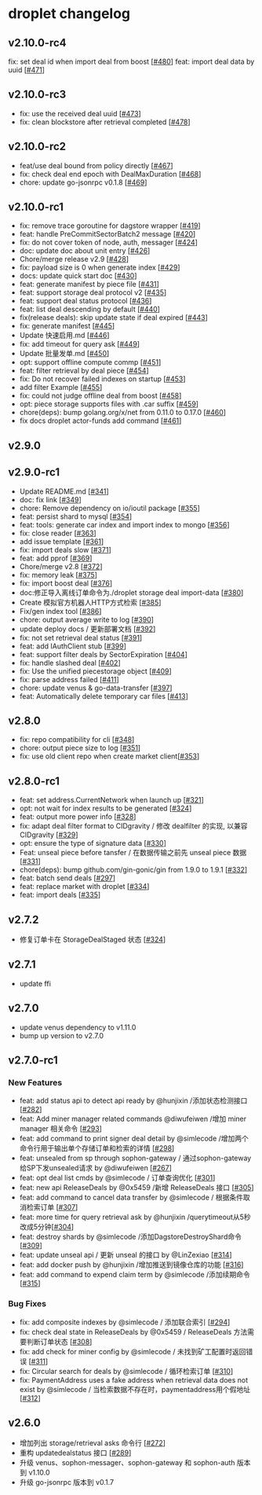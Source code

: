 # droplet changelog

## v2.10.0-rc4

fix: set deal id when import deal from boost [[#480](https://github.com/ipfs-force-community/droplet/pull/480)]
feat: import deal data by uuid [[#471](https://github.com/ipfs-force-community/droplet/pull/471)]

## v2.10.0-rc3

* fix: use the received deal uuid [[#473](https://github.com/ipfs-force-community/droplet/pull/473)]
* fix: clean blockstore after retrieval completed [[#478](https://github.com/ipfs-force-community/droplet/pull/478)]

## v2.10.0-rc2

* feat/use deal bound from policy directly [[#467](https://github.com/ipfs-force-community/droplet/pull/467)]
* fix: check deal end epoch with DealMaxDuration [[#468](https://github.com/ipfs-force-community/droplet/pull/468)]
* chore: update go-jsonrpc v0.1.8 [[#469](https://github.com/ipfs-force-community/droplet/pull/469)]

## v2.10.0-rc1

* fix: remove trace goroutine for dagstore wrapper [[#419](https://github.com/ipfs-force-community/droplet/pull/419)]
* feat: handle PreCommitSectorBatch2 message [[#420](https://github.com/ipfs-force-community/droplet/pull/420)]
* fix: do not cover token of node, auth, messager [[#424](https://github.com/ipfs-force-community/droplet/pull/424)]
* doc: update doc about unit entry [[#426](https://github.com/ipfs-force-community/droplet/pull/426)]
* Chore/merge release v2.9 [[#428](https://github.com/ipfs-force-community/droplet/pull/428)]
* fix: payload size is 0 when generate index [[#429](https://github.com/ipfs-force-community/droplet/pull/429)]
* docs: update quick start doc [[#430](https://github.com/ipfs-force-community/droplet/pull/430)]
* feat: generate manifest by piece file [[#431](https://github.com/ipfs-force-community/droplet/pull/431)]
* feat: support storage deal protocol v2 [[#435](https://github.com/ipfs-force-community/droplet/pull/435)]
* feat: support deal status protocol [[#436](https://github.com/ipfs-force-community/droplet/pull/436)]
* feat: list deal descending by default [[#440](https://github.com/ipfs-force-community/droplet/pull/440)]
* fix(release deals): skip update state if deal expired [[#443](https://github.com/ipfs-force-community/droplet/pull/443)]
* fix: generate manifest [[#445](https://github.com/ipfs-force-community/droplet/pull/445)]
* Update 快速启用.md [[#446](https://github.com/ipfs-force-community/droplet/pull/446)]
* fix: add timeout for query ask [[#449](https://github.com/ipfs-force-community/droplet/pull/449)]
* Update 批量发单.md [[#450](https://github.com/ipfs-force-community/droplet/pull/450)]
* opt: support offline compute commp [[#451](https://github.com/ipfs-force-community/droplet/pull/451)]
* feat: filter retrieval by deal piece [[#454](https://github.com/ipfs-force-community/droplet/pull/454)]
* fix: Do not recover failed indexes on startup [[#453](https://github.com/ipfs-force-community/droplet/pull/453)]
* add filter Example [[#455](https://github.com/ipfs-force-community/droplet/pull/455)]
* fix: could not judge offline deal from boost [[#458](https://github.com/ipfs-force-community/droplet/pull/458)]
* opt: piece storage supports files with .car suffix [[#459](https://github.com/ipfs-force-community/droplet/pull/459)]
* chore(deps): bump golang.org/x/net from 0.11.0 to 0.17.0 [[#460](https://github.com/ipfs-force-community/droplet/pull/460)]
* fix docs droplet actor-funds add command [[#461](https://github.com/ipfs-force-community/droplet/pull/461)]

## v2.9.0

## v2.9.0-rc1

* Update README.md [[#341](https://github.com/ipfs-force-community/droplet/pull/341)]
* doc: fix link [[#349](https://github.com/ipfs-force-community/droplet/pull/349)]
* chore: Remove dependency on io/ioutil package [[#355](https://github.com/ipfs-force-community/droplet/pull/355)]
* feat: persist shard to mysql [[#354](https://github.com/ipfs-force-community/droplet/pull/354)]
* feat: tools: generate car index and import index to mongo [[#356](https://github.com/ipfs-force-community/droplet/pull/356)]
* fix: close reader [[#363](https://github.com/ipfs-force-community/droplet/pull/363)]
* add issue template [[#361](https://github.com/ipfs-force-community/droplet/pull/361)]
* fix: import deals slow [[#371](https://github.com/ipfs-force-community/droplet/pull/371)]
* feat: add pprof [[#369](https://github.com/ipfs-force-community/droplet/pull/369)]
* Chore/merge v2.8 [[#372](https://github.com/ipfs-force-community/droplet/pull/372)]
* fix: memory leak [[#375](https://github.com/ipfs-force-community/droplet/pull/375)]
* fix: import boost deal [[#376](https://github.com/ipfs-force-community/droplet/pull/376)]
* doc:修正导入离线订单命令为./droplet storage deal import-data [[#380](https://github.com/ipfs-force-community/droplet/pull/380)]
* Create 模拟官方机器人HTTP方式检索 [[#385](https://github.com/ipfs-force-community/droplet/pull/385)]
* Fix/gen index tool [[#386](https://github.com/ipfs-force-community/droplet/pull/386)]
* chore: output average write to log [[#390](https://github.com/ipfs-force-community/droplet/pull/390)]
* update deploy docs / 更新部署文档 [[#392](https://github.com/ipfs-force-community/droplet/pull/392)]
* fix: not set retrieval deal status [[#391](https://github.com/ipfs-force-community/droplet/pull/391)]
* feat: add IAuthClient stub [[#399](https://github.com/ipfs-force-community/droplet/pull/399)]
* feat: support filter deals by SectorExpiration [[#404](https://github.com/ipfs-force-community/droplet/pull/404)]
* fix: handle slashed deal [[#402](https://github.com/ipfs-force-community/droplet/pull/402)]
* fix: Use the unified piecestorage object [[#409](https://github.com/ipfs-force-community/droplet/pull/409)]
* fix: parse address failed [[#411](https://github.com/ipfs-force-community/droplet/pull/411)]
* chore: update venus & go-data-transfer [[#397](https://github.com/ipfs-force-community/droplet/pull/397)]
* feat: Automatically delete temporary car files [[#413](https://github.com/ipfs-force-community/droplet/pull/413)]

## v2.8.0

* fix: repo compatibility for cli [[#348](https://github.com/ipfs-force-community/droplet/pull/348)]
* chore: output piece size to log [[#351](https://github.com/ipfs-force-community/droplet/pull/351)]
* fix: use old client repo when create market client[[#353](https://github.com/ipfs-force-community/droplet/pull/353)]

## v2.8.0-rc1

* feat: set address.CurrentNetwork when launch up [[#321](https://github.com/ipfs-force-community/droplet/pull/321)]
* opt: not wait for index results to be generated [[#324](https://github.com/ipfs-force-community/droplet/pull/324)]
* feat: output more power info [[#328](https://github.com/ipfs-force-community/droplet/pull/328)]
* fix: adapt deal filter format to CIDgravity / 修改 dealfilter 的实现, 以兼容 CIDgravity [[#329](https://github.com/ipfs-force-community/droplet/pull/329)]
* opt: ensure the type of signature data [[#330](https://github.com/ipfs-force-community/droplet/pull/330)]
* Feat: unseal piece before tansfer / 在数据传输之前先 unseal piece 数据 [[#331](https://github.com/ipfs-force-community/droplet/pull/331)]
* chore(deps): bump github.com/gin-gonic/gin from 1.9.0 to 1.9.1 [[#332](https://github.com/ipfs-force-community/droplet/pull/332)]
* feat: batch send deals [[#297](https://github.com/ipfs-force-community/droplet/pull/297)]
* feat: replace market with droplet [[#334](https://github.com/ipfs-force-community/droplet/pull/334)]
* feat: import deals [[#335](https://github.com/ipfs-force-community/droplet/pull/335)]

## v2.7.2

* 修复订单卡在 StorageDealStaged 状态 [[#324](https://github.com/ipfs-force-community/droplet/pull/324)]

## v2.7.1

* update ffi

## v2.7.0

* update venus dependency to v1.11.0
* bump up version to v2.7.0

## v2.7.0-rc1

### New Features

* feat: add status api to detect api ready by @hunjixin /添加状态检测接口 [[#282](https://github.com/ipfs-force-community/droplet/pull/282)]
* feat: Add miner manager related commands @diwufeiwen /增加 miner manager 相关命令 [[#293](https://github.com/ipfs-force-community/droplet/pull/293)] 
* feat: add command to print signer deal detail by @simlecode /增加两个命令行用于输出单个存储订单和检索的详情 [[#298](https://github.com/ipfs-force-community/droplet/pull/298)]
* feat: unsealed from sp through sophon-gateway / 通过sophon-gateway给SP下发unsealed请求 by @diwufeiwen [[#267](https://github.com/ipfs-force-community/droplet/pull/267)]
* feat: opt deal list cmds by @simlecode / 订单查询优化 [[#301](https://github.com/ipfs-force-community/droplet/pull/301)] 
* feat: new api ReleaseDeals by @0x5459 /新增 ReleaseDeals 接口 [[#305](https://github.com/ipfs-force-community/droplet/pull/305)]
* feat: add command to cancel data transfer by @simlecode / 根据条件取消检索订单 [[#307](https://github.com/ipfs-force-community/droplet/pull/307)]
* feat: more time for query retrieval ask by @hunjixin /querytimeout从5秒改成5分钟[[#304](https://github.com/ipfs-force-community/droplet/pull/304)]
* feat: destroy shards by @simlecode /添加DagstoreDestroyShard命令 [[#309](https://github.com/ipfs-force-community/droplet/pull/309)] 
* feat: update unseal api / 更新 unseal 的接口 by @LinZexiao [[#314](https://github.com/ipfs-force-community/droplet/pull/314)]
* feat: add docker push by @hunjixin /增加推送到镜像仓库的功能 [[#316](https://github.com/ipfs-force-community/droplet/pull/316)]
* feat: add command to expend claim term by @simlecode /添加续期命令 [[#315](https://github.com/ipfs-force-community/droplet/pull/315)] 


### Bug Fixes
* fix: add composite indexes by @simlecode / 添加联合索引 [[#294](https://github.com/ipfs-force-community/droplet/pull/294)]
* fix: check deal state in ReleaseDeals by @0x5459 / ReleaseDeals 方法需要判断订单状态 [[#308](https://github.com/ipfs-force-community/droplet/pull/308)]
* fix: add check for miner config by @simlecode / 未找到矿工配置时返回错误 [[#311](https://github.com/ipfs-force-community/droplet/pull/311)]
* fix: Circular search for deals by @simlecode / 循环检索订单 [[#310](https://github.com/ipfs-force-community/droplet/pull/310)]
* fix: PaymentAddress uses a fake address when retrieval data does not exist by @simlecode / 当检索数据不存在时，paymentaddress用个假地址 [[#312](https://github.com/ipfs-force-community/droplet/pull/312)]

## v2.6.0

* 增加列出 storage/retrieval asks 命令行 [[#272](https://github.com/ipfs-force-community/droplet/pull/272)]
* 重构 updatedealstatus 接口 [[#289](https://github.com/ipfs-force-community/droplet/pull/289)]
* 升级 venus、sophon-messager、sophon-gateway 和 sophon-auth 版本到 v1.10.0
* 升级 go-jsonrpc 版本到 v0.1.7
